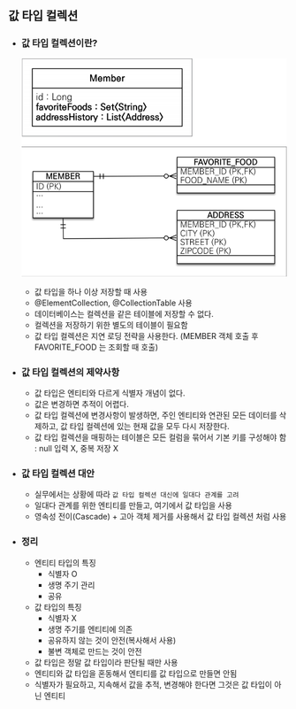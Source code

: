 ## 값 타입 컬렉션

* ### 값 타입 컬렉션이란?
    ![img.png](img.png)
    * 값 타입을 하나 이상 저장할 때 사용
    * @ElementCollection, @CollectionTable 사용
    * 데이터베이스는 컬렉션을 같은 테이블에 저장할 수 없다.
    * 컬렉션을 저장하기 위한 별도의 테이블이 필요함
    * 값 타입 컬렉션은 지연 로딩 전략을 사용한다. (MEMBER 객체 호출 후 FAVORITE_FOOD 는 조회할 때 호출)
    

* ### 값 타입 컬렉션의 제약사항
    * 값 타입은 엔티티와 다르게 식별자 개념이 없다.
    * 값은 변경하면 추적이 어렵다.
    * 값 타입 컬렉션에 변경사항이 발생하면, 주인 엔티티와 연관된 모든 데이터를 삭제하고, 값 타입 컬렉션에 있는 현재 값을 모두 
    다시 저장한다.
    * 값 타입 컬렉션을 매핑하는 테이블은 모든 컬럼을 묶어서 기본 키를 구성해야 함 : null 입력 X, 중복 저장 X
    

* ### 값 타입 컬렉션 대안
    * 실무에서는 상황에 따라 ```값 타입 컬렉션 대신에 일대다 관계를 고려```
    * 일대다 관계를 위한 엔티티를 만들고, 여기에서 값 타입을 사용
    * 영속성 전이(Cascade) + 고아 객체 제거를 사용해서 값 타입 컬렉션 처럼 사용
    

* ### 정리
    * 엔티티 타입의 특징
        * 식별자 O
        * 생명 주기 관리
        * 공유
    * 값 타입의 특징
        * 식별자 X
        * 생명 주기를 엔티티에 의존
        * 공유하지 않는 것이 안전(복사해서 사용)
        * 불변 객체로 만드는 것이 안전
    * 값 타입은 정말 값 타입이라 판단될 때만 사용
    * 엔티티와 값 타입을 혼동해서 엔티티를 값 타입으로 만들면 안됨
    * 식별자가 필요하고, 지속해서 값을 추적, 변경해야 한다면 그것은 값 타입이 아닌 엔티티      

